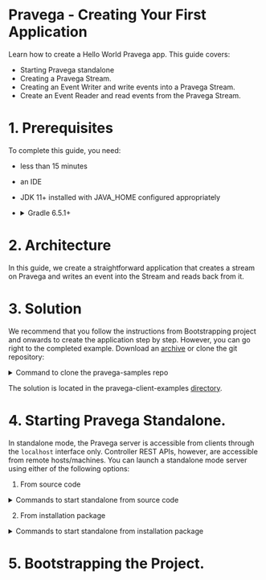 <!--
Copyright (c) Dell Inc., or its subsidiaries. All Rights Reserved.

Licensed under the Apache License, Version 2.0 (the "License");
you may not use this file except in compliance with the License.
You may obtain a copy of the License at

    http://www.apache.org/licenses/LICENSE-2.0
-->
# Pravega - Creating Your First Application

Learn how to create a Hello World Pravega app. This guide covers:
* Starting Pravega standalone
* Creating a Pravega Stream.
* Creating an Event Writer and write events into a Pravega Stream.
* Create an Event Reader and read events from the Pravega Stream.

 
# 1. Prerequisites
To complete this guide, you need:
* less than 15 minutes
* an IDE
* JDK 11+ installed with JAVA_HOME configured appropriately
* <details>
  <summary>Gradle 6.5.1+</summary>
  Installation : https://gradle.org/install/
  
  !! Verify Gradle is using the Java you expect. You can verify which JDK Gradle uses by running gradle --version.!!
</details>

# 2. Architecture
In this guide, we create a straightforward application that creates a stream on Pravega and writes an event into the Stream and reads back from it.

# 3. Solution
We recommend that you follow the instructions from Bootstrapping project and onwards to create the application step by step.
However, you can go right to the completed example.
Download an [archive]( https://github.com/pravega/pravega-samples/archive/v0.8.0.zip) or clone the git repository:

<details>
<summary>Command to clone the pravega-samples repo</summary>
<p>

```java
git clone https://github.com/pravega/pravega-samples.git

```

</p>
</details>  


The solution is located in the pravega-client-examples [directory]( https://github.com/pravega/pravega-samples/tree/master/pravega-client-examples/src/main/java/io/pravega/example/gettingstarted ).

# 4. Starting Pravega Standalone.
In standalone mode, the Pravega server is accessible from clients through the `localhost` interface only. Controller REST APIs, however, are accessible from remote hosts/machines.
You can launch a standalone mode server using either of the following options:

1. From source code

<details>
<summary>Commands to start standalone from source code</summary>
<p>

Checkout the source code:
```java
$ git clone https://github.com/pravega/pravega.git
$ cd pravega
```
Build the Pravega standalone mode distribution:

```java
./gradlew startStandalone
```

</p>
</details>

2. From installation package

<details>
<summary>Commands to start standalone from installation package</summary>
<p>
Download the Pravega release from the [GitHub Releases](https://github.com/pravega/pravega/releases).

```java
$ tar xfvz pravega-<version>.tgz
```
Download and extract either tarball or zip files. Follow the instructions provided for the tar files (same can be applied for zip file) to launch all the components of Pravega on your local machine.

Run Pravega Standalone:

```java
$ pravega-<version>/bin/pravega-standalone
```

</p>
</details>  


# 5. Bootstrapping the Project.

